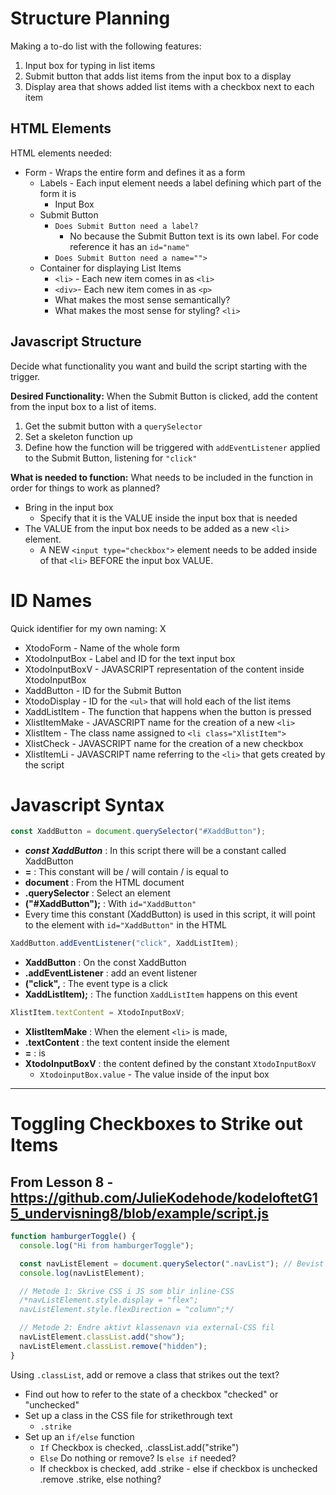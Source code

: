 # Structure Planning

Making a to-do list with the following features:
1. Input box for typing in list items
2. Submit button that adds list items from the input box to a display
3. Display area that shows added list items with a checkbox next to each item

## HTML Elements

HTML elements needed:
- Form - Wraps the entire form and defines it as a form
    - Labels - Each input element needs a label defining which part of the form it is
        - Input Box
    - Submit Button
        - `Does Submit Button need a label?`
            - No because the Submit Button text is its own label. For code reference it has an `id="name"`
        - `Does Submit Button need a name="">`
    - Container for displaying List Items
        - `<li>` - Each new item comes in as `<li>`
        - `<div>`- Each new item comes in as `<p>`
        - What makes the most sense semantically?
        - What makes the most sense for styling? `<li>`

## Javascript Structure

Decide what functionality you want and build the script starting with the trigger.

**Desired Functionality:** When the Submit Button is clicked, add the content from the input box to a list of items.
1.  Get the submit button with a `querySelector`
2. Set a skeleton function up
3. Define how the function will be triggered with `addEventListener` applied to the Submit Button, listening for `"click"`

**What is needed to function:** What needs to be included in the function in order for things to work as planned?
- Bring in the input box
    - Specify that it is the VALUE inside the input box that is needed
- The VALUE from the input box needs to be added as a new `<li>` element.
    - A NEW `<input type="checkbox">` element needs to be added inside of that `<li>` BEFORE the input box VALUE.

# ID Names
Quick identifier for my own naming: X

- XtodoForm - Name of the whole form
- XtodoInputBox - Label and ID for the text input box
- XtodoInputBoxV - JAVASCRIPT representation of the content inside XtodoInputBox
- XaddButton - ID for the Submit Button
- XtodoDisplay - ID for the `<ul>` that will hold each of the list items
- XaddListItem - The function that happens when the button is pressed
- XlistItemMake - JAVASCRIPT name for the creation of a new `<li>`
- XlistItem - The class name assigned to `<li class="XlistItem">`
- XlistCheck - JAVASCRIPT name for the creation of a new checkbox
- XlistItemLi - JAVASCRIPT name referring to the `<li>` that gets created by the script

# Javascript Syntax
```javascript
const XaddButton = document.querySelector("#XaddButton");
```
- ***const XaddButton*** : In this script there will be a constant called XaddButton
- **=** : This constant will be / will contain / is equal to
- **document** : From the HTML document
- **.querySelector** : Select an element
- **("#XaddButton");** : With `id="XaddButton"`
- Every time this constant (XaddButton) is used in this script, it will point to the element with `id="XaddButton"` in the HTML

```javascript
XaddButton.addEventListener("click", XaddListItem);
```
- **XaddButton** : On the const XaddButton
- **.addEventListener** : add an event listener
- **("click",** : The event type is a click
- **XaddListItem);** : The function `XaddListItem` happens on this event

```javascript
XlistItem.textContent = XtodoInputBoxV;
```
- **XlistItemMake** : When the element `<li>` is made,
- **.textContent** : the text content inside the element
- **=** : is
- **XtodoInputBoxV** : the content defined by the constant `XtodoInputBoxV`
    - `XtodoinputBox.value` - The value inside of the input box


---

# Toggling Checkboxes to Strike out Items

## From Lesson 8 - <https://github.com/JulieKodehode/kodeloftetG15_undervisning8/blob/example/script.js>
```javascript
function hamburgerToggle() {
  console.log("Hi from hamburgerToggle");

  const navListElement = document.querySelector(".navList"); // Bevist brukt klasse for kun et element med det klassenavnet
  console.log(navListElement);

  // Metode 1: Skrive CSS i JS som blir inline-CSS
  /*navListElement.style.display = "flex";
  navListElement.style.flexDirection = "column";*/

  // Metode 2: Endre aktivt klassenavn via external-CSS fil
  navListElement.classList.add("show");
  navListElement.classList.remove("hidden");
}
```

Using `.classList`, add or remove a class that strikes out the text?

- Find out how to refer to the state of a checkbox "checked" or "unchecked"
- Set up a class in the CSS file for strikethrough text
    - `.strike`
- Set up an `if/else` function
    - `If` Checkbox is checked, .classList.add("strike")
    - `Else` Do nothing or remove?
    Is `else if` needed? 
    - If checkbox is checked, add .strike - else if checkbox is unchecked .remove .strike, else nothing?